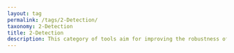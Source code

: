 ```yaml
---
layout: tag
permalink: /tags/2-Detection/
taxonomy: 2-Detection
title: 2-Detection
description: This category of tools aim for improving the robustness of classifiers by developing general techniques detecting adversarial attacks.
---
```

